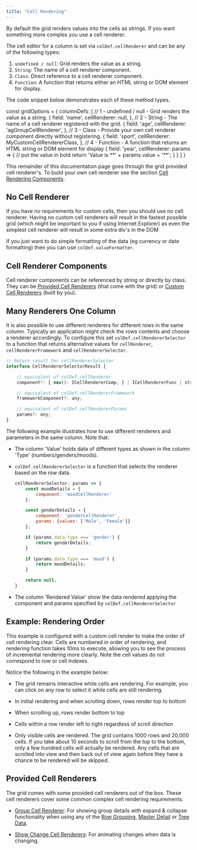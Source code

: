 ```yaml
---
title: "Cell Rendering"
---
```


By default the grid renders values into the cells as strings. If you want something more complex you use a cell renderer.


The cell editor for a column is set via `colDef.cellRenderer` and can be any of the following types:

1. `undefined / null`: Grid renders the value as a string.
1. `String`: The name of a cell renderer component.
1. `Class`: Direct reference to a cell renderer component.
1. `Function`: A function that returns either an HTML string or DOM element for display.

The code snippet below demonstrates each of these method types.

<snippet spaceBetweenProperties="true">
const gridOptions = {
    columnDefs: [
        // 1 - undefined / null - Grid renders the value as a string.
        {
            field: 'name',
            cellRenderer: null,
        },
        // 2 - String - The name of a cell renderer registered with the grid.
        {
            field: 'age',
            cellRenderer: 'agGroupCellRenderer',
        },
        // 3 - Class - Provide your own cell renderer component directly without registering.
        {
            field: 'sport',
            cellRenderer: MyCustomCellRendererClass,
        },
        // 4 - Function - A function that returns an HTML string or DOM element for display
        {
            field: 'year',
            cellRenderer: params => {
                // put the value in bold
                return 'Value is **' + params.value + '**';
            }
        }
    ]
}
</snippet>

This remainder of this documentation page goes through the grid provided cell renderer's. To build your own cell renderer see the section [Cell Rendering Components](/component-cell-renderer/).

## No Cell Renderer

If you have no requirements for custom cells, then you should use no cell renderer. Having no custom cell renderers will result in the fastest possible grid (which might be important to you if using Internet Explorer) as even the simplest cell renderer will result in some extra div's in the DOM

If you just want to do simple formatting of the data (eg currency or date formatting) then you can use `colDef.valueFormatter`.

## Cell Renderer Components

Cell renderer components can be referenced by string or directly by class. They can be [Provided Cell Renderers](#provided-cell-renderers) (that come with the grid) or [Custom Cell Renderers](/component-cell-renderer/) (built by you).

## Many Renderers One Column

It is also possible to use different renderers for different rows in the same column. Typically an application might check the rows contents and choose a renderer accordingly. To configure this set `colDef.cellRendererSelector` to a function that returns alternative values for `cellRenderer`,
`cellRendererFramework` and `cellRendererSelector`.

```js
// Return result for cellRendererSelector
interface CellRendererSelectorResult {

    // equivalent of colDef.cellRenderer
    component?: { new(): ICellRendererComp; } | ICellRendererFunc | string;

    // equivalent of colDef.cellRendererFramework
    frameworkComponent?: any;

    // equivalent of colDef.cellRendererParams
    params?: any;
}
```

The following example illustrates how to use different renderers and parameters in the same column. Note that:


- The column 'Value' holds data of different types as shown in the column 'Type' (numbers/genders/moods).
- `colDef.cellRendererSelector` is a function that selects the renderer based on the row data.

    ```js
    cellRendererSelector: params => {
        const moodDetails = {
            component: 'moodCellRenderer'
        };

        const genderDetails = {
            component: 'genderCellRenderer',
            params: {values: ['Male', 'Female']}
        };

        if (params.data.type === 'gender') {
            return genderDetails;
        }

        if (params.data.type === 'mood') {
            return moodDetails;
        }

        return null;
    }
    ```

- The column 'Rendered Value' show the data rendered applying the component and params specified by `colDef.cellRendererSelector`

<grid-example title='Dynamic Rendering Component' name='dynamic-rendering-component' type='mixed' options='{ "exampleHeight": 335 }'></grid-example>

## Example: Rendering Order

This example is configured with a custom cell render to make the order of cell rendering clear. Cells are numbered in order of rendering, and rendering function takes 10ms to execute, allowing you to see the process of incremental rendering more clearly. Note the cell values do not correspond to row or cell indexes.

Notice the following in the example below:

- The grid remains interactive while cells are rendering. For example, you can click on any row to select it while cells are still rendering.

- In initial rendering and when scrolling down, rows render top to bottom

- When scrolling up, rows render bottom to top

- Cells within a row render left to right regardless of scroll direction

- Only visible cells are rendered. The grid contains 1000 rows and 20,000 cells. If you take about 10 seconds to scroll from the top to the bottom, only a few hundred cells will actually be rendered. Any cells that are scrolled into view and then back out of view again before they have a chance to be rendered will be skipped.

<grid-example title='Rendering Order' name='rendering-order' type='generated' options='{ "enterprise": true }'></grid-example>

## Provided Cell Renderers

The grid comes with some provided cell renderers out of the box. These cell renderers cover some common complex cell rendering requirements.

- [Group Cell Renderer](/group-cell-renderer/): For showing group details with expand & collapse functionality when using any of the [Row Grouping](/grouping/), [Master Detail](/master-detail/) or [Tree Data](/tree-data/).

- [Show Change Cell Renderers](/change-cell-renderers/): For animating changes when data is changing.

